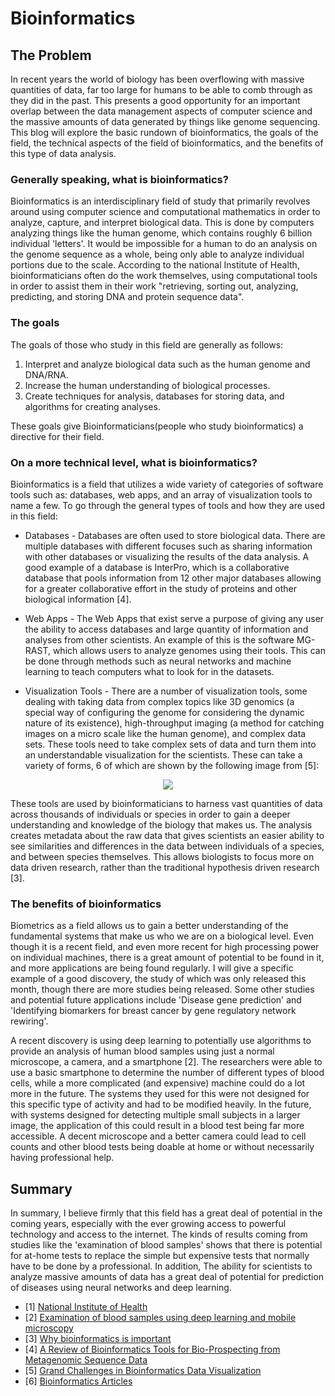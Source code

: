 # Bioinformatics 

## The Problem
In recent years the world of biology has been overflowing with massive quantities of data, far too large for humans to be able to comb through as they did in the past. This presents a good opportunity for an important overlap between the data management aspects of computer science and the massive amounts of data generated by things like genome sequencing. This blog will explore the basic rundown of bioinformatics, the goals of the field, the technical aspects of the field of bioinformatics, and the benefits of this type of data analysis.

### Generally speaking, what is bioinformatics?
Bioinformatics is an interdisciplinary field of study that primarily revolves around using computer science and computational mathematics in order to analyze, capture, and interpret biological data. This is done by computers analyzing things like the human genome, which contains roughly 6 billion individual 'letters'. It would be impossible for a human to do an analysis on the genome sequence as a whole, being only able to analyze individual portions due to the scale. According to the national Institute of Health, bioinformaticians often do the work themselves, using computational tools in order to assist them in their work "retrieving, sorting out, analyzing, predicting, and storing DNA and protein sequence data".

### The goals
The goals of those who study in this field are generally as follows:
1. Interpret and analyze biological data such as the human genome and DNA/RNA.
2. Increase the human understanding of biological processes.
3. Create techniques for analysis, databases for storing data, and algorithms for creating analyses.

These goals give Bioinformaticians(people who study bioinformatics) a directive for their field.

### On a more technical level, what is bioinformatics?
Bioinformatics is a field that utilizes a wide variety of categories of software tools such as: databases, web apps, and an array of visualization tools to name a few. To go through the general types of tools and how they are used in this field:

 - Databases - Databases are often used to store biological data. There are multiple databases with different focuses such as sharing information with other databases or visualizing the results of the data analysis. A good example of a database is InterPro, which is a collaborative database that pools information from 12 other major databases allowing for a greater collaborative effort in the study of proteins and other biological information [4].

 - Web Apps - The Web Apps that exist serve a purpose of giving any user the ability to access databases and large quantity of information and analyses from other scientists. An example of this is the software MG-RAST, which allows users to analyze genomes using their tools. This can be done through methods such as neural networks and machine learning to teach computers what to look for in the datasets.

 - Visualization Tools - There are a number of visualization tools, some dealing with taking data from complex topics like 3D genomics (a special way of configuring the genome for considering the dynamic nature of its existence), high-throughput imaging (a method for catching images on a micro scale like the human genome), and complex data sets. These tools need to take complex sets of data and turn them into an understandable visualization for the scientists. These can take a variety of forms, 6 of which are shown by the following image from [5]:

<p align ="center">
 <img src="https://www.frontiersin.org/files/Articles/669186/fbinf-01-669186-HTML-r1/image_m/fbinf-01-669186-g002.jpg" />
</p>

These tools are used by bioinformaticians to harness vast quantities of data across thousands of individuals or species in order to gain a deeper understanding and knowledge of the biology that makes us. The analysis creates metadata about the raw data that gives scientists an easier ability to see similarities and differences in the data between individuals of a species, and between species themselves. This allows biologists to focus more on data driven research, rather than the traditional hypothesis driven research [3].

### The benefits of bioinformatics
Biometrics as a field allows us to gain a better understanding of the fundamental systems that make us who we are on a biological level. Even though it is a recent field, and even more recent for high processing power on individual machines, there is a great amount of potential to be found in it, and more applications are being found regularly. I will give a specific example of a good discovery, the study of which was only released this month, though there are more studies being released. Some other studies and potential future applications include 'Disease gene prediction' and 'Identifying biomarkers for breast cancer by gene regulatory network rewiring'.

A recent discovery is using deep learning to potentially use algorithms to provide an analysis of human blood samples using just a normal microscope, a camera, and a smartphone [2]. The researchers were able to use a basic smartphone to determine the number of different types of blood cells, while a more complicated (and expensive) machine could do a lot more in the future. The systems they used for this were not designed for this specific type of activity and had to be modified heavily. In the future, with systems designed for detecting multiple small subjects in a larger image, the application of this could result in a blood test being far more accessible. A decent microscope and a better camera could lead to cell counts and other blood tests being doable at home or without necessarily having professional help.


## Summary
In summary, I believe firmly that this field has a great deal of potential in the coming years, especially with the ever growing access to powerful technology and access to the internet. The kinds of results coming from studies like the 'examination of blood samples' shows that there is potential for at-home tests to replace the simple but expensive tests that normally have to be done by a professional. In addition, The ability for scientists to analyze massive amounts of data has a great deal of potential for prediction of diseases using neural networks and deep learning. 
    

 - [1] [National Institute of Health](https://www.ncbi.nlm.nih.gov/pmc/articles/PMC1122955/) 
 - [2] [Examination of blood samples using deep learning and mobile microscopy](https://bmcbioinformatics.biomedcentral.com/articles/10.1186/s12859-022-04602-4) 
 - [3] [Why bioinformatics is important](https://www.earlham.ac.uk/articles/why-bioinformatics-important) 
 - [4] [A Review of Bioinformatics Tools for Bio-Prospecting from Metagenomic Sequence Data](https://www.frontiersin.org/articles/10.3389/fgene.2017.00023/full) 
 - [5] [Grand Challenges in Bioinformatics Data Visualization](https://www.frontiersin.org/articles/10.3389/fbinf.2021.669186/full)
 - [6] [Bioinformatics Articles](https://bmcbioinformatics.biomedcentral.com/articles?searchType=journalSearch&sort=PubDate&page=2)
